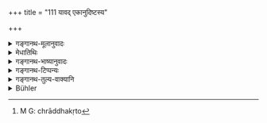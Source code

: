 +++
title = "111 यावद् एकानुदिष्टस्य"

+++

<details><summary>गङ्गानथ-मूलानुवादः</summary>

While the odour and stain of a funeral rite not offered to his own ancestor remain upon the body of a learned Brāhmaṇa, he shall not recite the Veda.—(111)
</details>

<details><summary>मेधातिथिः</summary>

एकम् अनुदिश्य आमश्राद्धम्, तस्य यावच् छ्राद्धकृतौ[^१९४] गन्धलेपौ तिष्ठतस् तावद् अनध्यायः । पूर्वस्माद् विधौ विध्यन्तरम् । द्वितीयस्मिन्न् अहनि कृतस्नानो ऽपनीततद्गन्धो ऽध्ययनार्हः । उपलक्षणं चैतद् असतोर् अपि गन्धलेपयोर् यावद् भुक्तम् अन्नं न जीर्णं तावन् नाधीयीत । **विदुष** इति तस्यैव श्राद्धभोजनाधिकारम् अनुवदति ॥ ४.१११ ॥


[^१९४]:
     M G: chrāddhakṛto
</details>

<details><summary>गङ्गानथ-भाष्यानुवादः</summary>

‘*That which is not offered to his own ancestor*;’—*i.e*., that at which uncooked food is offered;—while of such a rite the ‘*odour and stain remain*,’ so long he is unfit for study. This is a rule different from the forgoing rule. When on the next day, the man has bathed, and the odour has disappeared, he becomes fit for study.

What is said here is only by way of an iṇḍicatipn. Even while the ‘odour and stain’ are not actually there, the man shall hot study, until the food eaten has become digested.

The epithet ‘*learned*’ reiterates the rule that it is only the learned Brāhmaṇa that is entitled to eat at funeral rites.—(111).
</details>

<details><summary>गङ्गानथ-टिप्पन्यः</summary>

This verse is quoted in *Aparārka* (p. 190), where ‘*ekānudiṣṭa*’ is
explained as the ‘*Ekoddiṣṭa Śrāddha*’;—in *Hemādri* (Kāla, p. 756),
which explains ‘*gandha*’ etc. as ‘the odour of the sandal-paint and the
incense’;—and in *Gadādharapaddhati* (Kāla, p. 195).
</details>

<details><summary>गङ्गानथ-तुल्य-वाक्यानि</summary>

*Āpastamba Dharmasūtra* (1.10.28).—‘On eating food that has been offered
to the dead, the day along with the night becomes unfit for study.’

*Āpastamba Dharmasūtra* (1.11.25-26).—‘They forbid even mental study,
etc. (see under 109). According to some only on eating at Śrāddha.’
</details>

<details><summary>Bühler</summary>

111	As long as the smell and the stains of the (food given) in honour of one ancestor remain on the body of a learned Brahmana, so long he must not recite the Veda.
</details>
